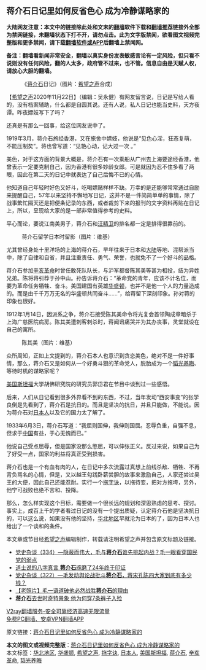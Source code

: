  <h2>蒋介石日记里如何反省色心 成为冷静谋略家的</h2> <p class="notice"><b>大陆网友注意：本文中的链接除此处和文末的<a href="https://github.com/bannedbook/fanqiang" >翻墙</a>软件下载和<a href="https://github.com/killgcd/justmysocks/blob/master/README.md">翻墙推荐</a>链接外全部为禁网链接，未翻墙状态下打不开，请勿点击。此为文字版禁闻，欲看图文视频完整版和更多禁闻，请下载<a href="https://github.com/bannedbook/fanqiang">翻墙软件或APP</a>后翻墙上禁闻网。</p><p>备注：翻墙看新闻非常安全，翻墙以真实身份发表敏感言论有一定风险，但只看不说则没有任何风险，翻的人太多，政府管不过来，也不管。信息自由是天赋人权，请放心大胆的翻墙。</b></p>  <div class="entry"> <figure><figcaption>《<a href="https://www.bannedbook.org/bnews/tag/%e8%92%8b%e4%bb%8b%e7%9f%b3/" class="st_tag internal_tag" rel="tag" title="标签 蒋介石 下的日志">蒋介石</a>日记》（图片：<a target="_blank" href="https://www.soundofhope.org/">希望之声</a>合成）</figcaption></figure> <p>【<span class='wp_keywordlink_affiliate'><a href="https://www.soundofhope.org" title="希望之声" target="_blank">希望之声</a></span>2020年11月22日】（编辑：吴永健）有网友留言说，日记是写给人看的，没有档案辅助，什么都是自圆其说。还有人说，私人日记也能当史料，天方夜谭。昨夜嫖妓写下了吗？</p> <p>还真是有那么一回事，给这位网友说中了。</p> <p>1919年3月，蒋介石旅经香港，又在旅舍中嫖妓，他说是“见色心淫，狂态复萌，不能压制矣”。蒋也曾写道：“见艳心动，记大过一次 。” </p> <p>美色，对于这方面的背景大概是，蒋介石有一次乘船从广州去上海要途经香港，他曾表示一定要克制自己，因为香港有很多妙龄女郎。可是就因为忍不住多看了两眼，因此在第二天的日记中就表达了自己后悔不已的心情。</p>  <p>他知道自己年轻时好色又好斗，吃喝嫖赌样样不缺。万幸的是还能够常常通过自励来提醒自己，57年以来坚持不懈地写日记，这并不是一件简简单单的事情，除了战事繁忙隔天还是把便条记录的东西，或者裁剪下来的报刊的文字资料再贴在日记上，所以，呈现给大家的是一部非常值得参考的史料。</p> <p>平心而论，要说江南美男子，蒋介石和<span class='wp_keywordlink'><a href="https://www.bannedbook.org/forum2/topic1193.html" title="汪精衛： 汪精衛全集  （民國十八年版）" target="_blank">汪精卫</a></span>的排名都一定是排得很靠前的。</p> <figure><figcaption>蒋介石留学日本时留影（图片：维基）</figcaption></figure> <p>尤其曾经身处十里洋场的上海的蒋介石，早年往来于日本和<span class='wp_keywordlink_affiliate'><a href="https://www.bannedbook.org/" title="大陆" target="_blank">大陆</a></span>等地、混帮派当中，除了自律和自省，并且注重责任、勇气、荣誉，也就免不了一个好斗的品格。</p> <p>蒋介石参加<a href="https://www.bannedbook.org/bnews/tag/%E8%BE%9B%E4%BA%A5%E9%9D%A9%E5%91%BD/" class="st_tag internal_tag" rel="tag" title="标签 辛亥革命 下的日志">辛亥革命</a>时曾任敢死队队长，与沪军都督陈其美等甚为相投，结为异姓兄弟。陈将蒋引荐于孙中山。孙告诉蒋介石：“革命党的青年，应该不计名位，而要为革命任务牺牲、奋斗。美国建国有英雄<a href="https://www.bannedbook.org/bnews/tag/%e5%8d%8e%e7%9b%9b%e9%a1%bf/" class="st_tag internal_tag" rel="tag" title="标签 华盛顿 下的日志">华盛顿</a>，也并不是他一个人的力量造成的。而是由千千万万无名的华盛顿共同奋斗……”，给蒋留下深刻印象。孙对蒋的印象也很好。</p>  <p>1912年1月14日，因派系之争，蒋介石接受陈其美命令将光复会首领陶成章暗杀于上海广慈医院病房。陈其美遭刺客刺杀时，蒋闻讯痛哭并为其办丧事，灵堂就设在自己的寓所。</p> <figure><figcaption>陈其美（图片：维基）</figcaption></figure> <p>众所周知，正如上文提到的，蒋介石本人也意识到贪恋美色，绝对不是一件好事情，那么，蒋介石又是如何从一个好勇斗狠的革命党人，脱胎成为一个<a href="https://www.bannedbook.org/bnews/tag/%E9%9F%AC%E5%85%89%E5%85%BB%E6%99%A6/" class="st_tag internal_tag" rel="tag" title="标签 韬光养晦 下的日志">韬光养晦</a>、等待时机的谋略家呢？</p> <p><a href="https://www.bannedbook.org/bnews/tag/%E7%BE%8E%E5%9B%BD%E6%96%AF%E5%9D%A6%E7%A6%8F/" class="st_tag internal_tag" rel="tag" title="标签 美国斯坦福 下的日志">美国斯坦福</a>大学胡佛研究院的研究员郭岱君在节目中谈到过一些感悟。</p> <p>后来，人们从日记看到很多外界看不到的东西，不过，当年发动“西安事变”的张学良倒是先看到了，蒋介石是抗日的。而且是坚决的抗日，并且只能做，不能说。因为蒋介石对<a href="https://www.bannedbook.org/bnews/tag/%e6%97%a5%e6%9c%ac%e4%ba%ba/" class="st_tag internal_tag" rel="tag" title="标签 日本人 下的日志">日本人</a>以及它的国力太了解了。</p>  <p>1933年6月3日，蒋介石写道：“我屈则国伸，我伸则国屈。忍辱负重，自强不息，但求于<span class='wp_keywordlink_affiliate'><a href="https://www.bannedbook.org/" title="中国" target="_blank">中国</a></span>有益，于心无愧而已。”</p> <p>他说自己受点屈辱，但是国家没那么憋屈，可以伸张正义。反过来说，如果自己为了好受一点，国家的利益将真正受到损害。</p> <p>蒋介石也是一个有血有肉的人，在日记中多次流露过真想上前线杀敌、牺牲、不再背负骂名的心情，但是，又以越王勾践卧薪尝胆的故事来激励自己，人家还尝过吴王的大便，因此自己还能忍耐。实行一个<a href="https://www.bannedbook.org/bnews/tag/%E6%8B%96%E5%AD%97%E8%AF%80/" class="st_tag internal_tag" rel="tag" title="标签 拖字诀 下的日志">拖字诀</a>，以拖待变，把对方拖垮，另外，他宁可战败也绝不言和、投降。</p> <p>那么，怎么样实现这个目标，需要做一个很长远的规划和深思熟虑的思考、探讨。事实上，成百上千的学者看过日记的没有一个提出质疑，认定蒋介石他是坚决抗日的，可以这么说，如果没有他的坚持，<a href="https://www.bannedbook.org/bnews/tag/%E5%8D%8E%E5%8C%97%E5%9C%B0%E5%8C%BA/" class="st_tag internal_tag" rel="tag" title="标签 华北地区 下的日志">华北地区</a>早就沦为日本的了，因为日本人也给出了一个谈和的条件。</p>  <p>本文章或节目经<a href="https://www.bannedbook.org/bnews/tag/%e5%b8%8c%e6%9c%9b%e4%b9%8b%e5%a3%b0/" class="st_tag internal_tag" rel="tag" title="标签 希望之声 下的日志">希望之声</a>编辑制作，转载请注明希望之声并包含原文标题及链接。</p> <ul class='op-related-articles' title='相关阅读'> <li><a href='https://www.bannedbook.org/bnews/bannedvideo/20201122/1435178.html' target='_blank'>党史杂谈（334）—隐蔽而伟大，毛与<b>蒋介石</b>谁先挑起内战？毛一眼看穿国民党的弱点</a></li> <li><a href='https://www.bannedbook.org/bnews/comments/20201116/1431915.html' target='_blank'>道士说的八字真言 <b>蒋介石</b>琢磨了24年终于印证</a></li> <li><a href='https://www.bannedbook.org/bnews/bannedvideo/20201109/1428380.html' target='_blank'>党史杂谈（322）—毛发动舆论战批斗<b>蒋介石</b>，蒋宋孔陈四大家到底有多少钱？</a></li> <li><a href='https://www.bannedbook.org/bnews/lifebaike/20201101/1423831.html' target='_blank'>【老照片】毛一语道破他必然战胜<b>蒋介石</b>的理由</a></li> <li><a href='https://www.bannedbook.org/bnews/comments/20201026/1420246.html' target='_blank'><b>蒋介石</b>去世时奇特景象 他为何穿7条裤子入殓</a></li> </ul> <p class="texttj"> <a href="https://www.bannedbook.org/forum23/topic22702.html" target="_blank">V2ray翻墙服务-安全可靠经济高速无限流量</a><br/> <a href="https://github.com/bannedbook/fanqiang/wiki/%E7%A6%81%E9%97%BB%E7%BD%91%E5%AE%89%E5%8D%93%E7%BF%BB%E5%A2%99%E6%96%B0%E9%97%BBAPP" target="_blank">免费PC翻墙、安卓VPN翻墙APP</a></p><p>原文链接：<a class="src_link"  href="https://www.soundofhope.org/post/444940" target="_blank">蒋介石日记里如何反省色心 成为冷静谋略家的</a></p><a name='sharetosocial'></a>       <div><b>本文的图文或视频完整版</b>：<a href='https://www.bannedbook.org/bnews/comments/20201123/1435521.html'>蒋介石日记里如何反省色心 成为冷静谋略家的</a></div>  </div><!--END ENTRY--> <div class="postfooter"> <div>本文标签：<a href="https://www.bannedbook.org/bnews/tag/%E5%8D%8E%E5%8C%97%E5%9C%B0%E5%8C%BA/" rel="tag">华北地区</a>, <a href="https://www.bannedbook.org/bnews/tag/%e5%8d%8e%e7%9b%9b%e9%a1%bf/" rel="tag">华盛顿</a>, <a href="https://www.bannedbook.org/bnews/tag/%e5%b8%8c%e6%9c%9b%e4%b9%8b%e5%a3%b0/" rel="tag">希望之声</a>, <a href="https://www.bannedbook.org/bnews/tag/%E6%8B%96%E5%AD%97%E8%AF%80/" rel="tag">拖字诀</a>, <a href="https://www.bannedbook.org/bnews/tag/%e6%97%a5%e6%9c%ac%e4%ba%ba/" rel="tag">日本人</a>, <a href="https://www.bannedbook.org/bnews/tag/%E7%BE%8E%E5%9B%BD%E6%96%AF%E5%9D%A6%E7%A6%8F/" rel="tag">美国斯坦福</a>, <a href="https://www.bannedbook.org/bnews/tag/%e8%92%8b%e4%bb%8b%e7%9f%b3/" rel="tag">蒋介石</a>, <a href="https://www.bannedbook.org/bnews/tag/%E8%BE%9B%E4%BA%A5%E9%9D%A9%E5%91%BD/" rel="tag">辛亥革命</a>, <a href="https://www.bannedbook.org/bnews/tag/%E9%9F%AC%E5%85%89%E5%85%BB%E6%99%A6/" rel="tag">韬光养晦</a></div>  </div><!--END POSTFOOTER--> 
